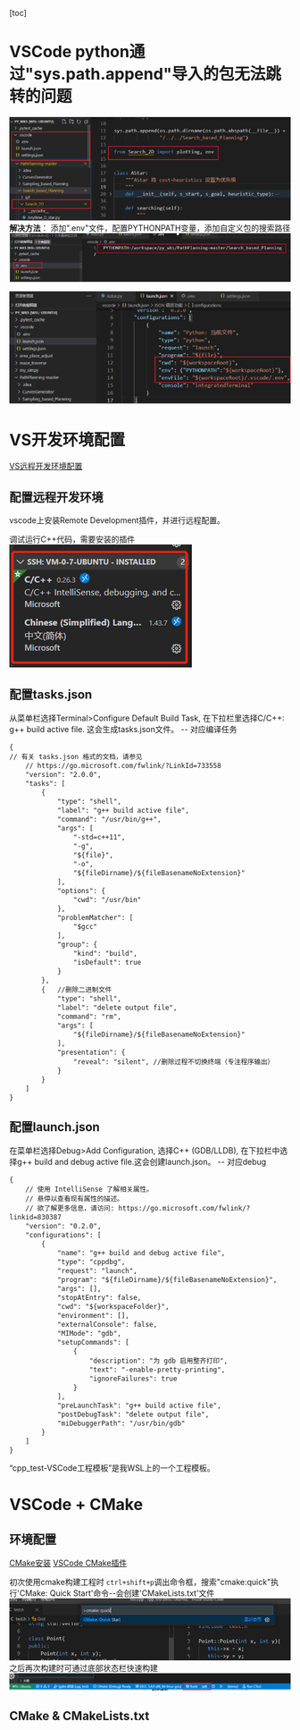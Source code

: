 [toc]

# VSCode python通过"sys.path.append"导入的包无法跳转的问题
![](images_attachments/20210614154800121_692.png)
**解决方法**：
添加".env"文件，配置PYTHONPATH变量，添加自定义包的搜索路径
![](images_attachments/20210614155014421_12483.png)

![](images_attachments/20210614155112052_16601.png)

# VS开发环境配置
[VS远程开发环境配置](https://blog.csdn.net/qq_45224600/article/details/104944858)

## 配置远程开发环境
vscode上安装Remote Development插件，并进行远程配置。

调试运行C++代码，需要安装的插件
![](images_attachments/20210415002958389_31418.png)



## 配置tasks.json
从菜单栏选择Terminal>Configure Default Build Task, 在下拉栏里选择C/C++: g++ build active file. 这会生成tasks.json文件。
-- 对应编译任务
```
{
// 有关 tasks.json 格式的文档，请参见
    // https://go.microsoft.com/fwlink/?LinkId=733558
    "version": "2.0.0",
    "tasks": [
        {
            "type": "shell",
            "label": "g++ build active file",
            "command": "/usr/bin/g++",
            "args": [
                "-std=c++11",
                "-g",
                "${file}",
                "-o",
                "${fileDirname}/${fileBasenameNoExtension}"
            ],
            "options": {
                "cwd": "/usr/bin"
            },
            "problemMatcher": [
                "$gcc"
            ],
            "group": {
                "kind": "build",
                "isDefault": true
            }
        },
        {   //删除二进制文件
            "type": "shell",
            "label": "delete output file",
            "command": "rm",
            "args": [
                "${fileDirname}/${fileBasenameNoExtension}"
            ],
            "presentation": {
                "reveal": "silent", //删除过程不切换终端（专注程序输出）
            }
        }
    ]
}

```


## 配置launch.json
在菜单栏选择Debug>Add Configuration, 选择C++ (GDB/LLDB), 在下拉栏中选择g++ build and debug active file.这会创建launch.json。
-- 对应debug
```
{
    // 使用 IntelliSense 了解相关属性。 
    // 悬停以查看现有属性的描述。
    // 欲了解更多信息，请访问: https://go.microsoft.com/fwlink/?linkid=830387
    "version": "0.2.0",
    "configurations": [
        {
            "name": "g++ build and debug active file",
            "type": "cppdbg",
            "request": "launch",
            "program": "${fileDirname}/${fileBasenameNoExtension}",
            "args": [],
            "stopAtEntry": false,
            "cwd": "${workspaceFolder}",
            "environment": [],
            "externalConsole": false,
            "MIMode": "gdb",
            "setupCommands": [
                {
                    "description": "为 gdb 启用整齐打印",
                    "text": "-enable-pretty-printing",
                    "ignoreFailures": true
                }
            ],
            "preLaunchTask": "g++ build active file",
            "postDebugTask": "delete output file",
            "miDebuggerPath": "/usr/bin/gdb"
        }
    ]
}

```


“cpp_test-VSCode工程模板”是我WSL上的一个工程模板。


# VSCode + CMake
## 环境配置
[CMake安装](https://blog.csdn.net/qq_35398033/article/details/106457777)
[VSCode CMake插件](https://blog.csdn.net/jiasike/article/details/107474368)

初次使用cmake构建工程时
`ctrl+shift+p`调出命令框，搜索"cmake:quick"执行'CMake: Quick Start'命令--会创建'CMakeLists.txt'文件
![](images_attachments/20210505145603649_11500.png)
之后再次构建时可通过底部状态栏快速构建
![](images_attachments/20210505145858454_16388.png)


## CMake & CMakeLists.txt

